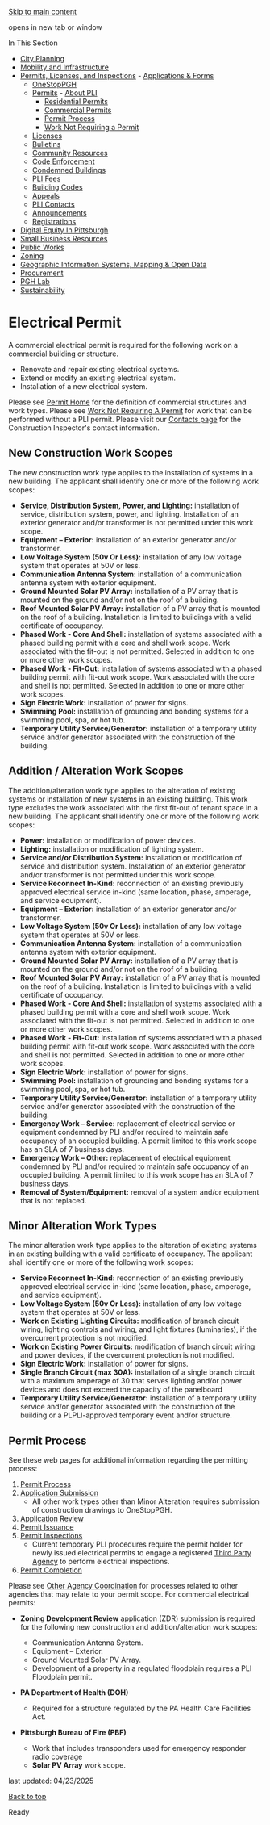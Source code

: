 [Skip to main content](https://www.pittsburghpa.gov/Business-Development/Permits-Licenses-and-Inspections/Permits/Commercial-Permits/Electrical-Permit#main-content)

opens in new tab or window

In This Section

- [City Planning](https://www.pittsburghpa.gov/Business-Development/City-Planning)
- [Mobility and Infrastructure](https://www.pittsburghpa.gov/Business-Development/Mobility-and-Infrastructure)
- [Permits, Licenses, and Inspections](https://www.pittsburghpa.gov/Business-Development/Permits-Licenses-and-Inspections)  - [Applications & Forms](https://www.pittsburghpa.gov/Business-Development/Permits-Licenses-and-Inspections/Applications-Forms)
  - [OneStopPGH](https://www.pittsburghpa.gov/Business-Development/Permits-Licenses-and-Inspections/OneStopPGH)
  - [Permits](https://www.pittsburghpa.gov/Business-Development/Permits-Licenses-and-Inspections/Permits)    - [About PLI](https://www.pittsburghpa.gov/Business-Development/Permits-Licenses-and-Inspections/Permits/About-PLI)
    - [Residential Permits](https://www.pittsburghpa.gov/Business-Development/Permits-Licenses-and-Inspections/Permits/Residential-Permits)
    - [Commercial Permits](https://www.pittsburghpa.gov/Business-Development/Permits-Licenses-and-Inspections/Permits/Commercial-Permits)
    - [Permit Process](https://www.pittsburghpa.gov/Business-Development/Permits-Licenses-and-Inspections/Permits/Permit-Process)
    - [Work Not Requiring a Permit](https://www.pittsburghpa.gov/Business-Development/Permits-Licenses-and-Inspections/Permits/Work-Not-Requiring-a-Permit)
  - [Licenses](https://www.pittsburghpa.gov/Business-Development/Permits-Licenses-and-Inspections/Licenses)
  - [Bulletins](https://www.pittsburghpa.gov/Business-Development/Permits-Licenses-and-Inspections/PLI-Bulletins)
  - [Community Resources](https://www.pittsburghpa.gov/Business-Development/Permits-Licenses-and-Inspections/Community-Resources)
  - [Code Enforcement](https://www.pittsburghpa.gov/Business-Development/Permits-Licenses-and-Inspections/Code-Enforcement)
  - [Condemned Buildings](https://www.pittsburghpa.gov/Business-Development/Permits-Licenses-and-Inspections/Condemned-Buildings)
  - [PLI Fees](https://www.pittsburghpa.gov/Business-Development/Permits-Licenses-and-Inspections/Fees)
  - [Building Codes](https://www.pittsburghpa.gov/Business-Development/Permits-Licenses-and-Inspections/Building-Codes)
  - [Appeals](https://www.pittsburghpa.gov/Business-Development/Permits-Licenses-and-Inspections/Appeals)
  - [PLI Contacts](https://www.pittsburghpa.gov/Business-Development/Permits-Licenses-and-Inspections/Contacts)
  - [Announcements](https://www.pittsburghpa.gov/Business-Development/Permits-Licenses-and-Inspections/Announcements)
  - [Registrations](https://www.pittsburghpa.gov/Business-Development/Permits-Licenses-and-Inspections/Registrations)
- [Digital Equity In Pittsburgh](https://www.pittsburghpa.gov/Business-Development/Digital-Equity-In-Pittsburgh)
- [Small Business Resources](https://www.pittsburghpa.gov/Business-Development/Small-Business-Resources)
- [Public Works](https://www.pittsburghpa.gov/Business-Development/Public-Works)
- [Zoning](https://www.pittsburghpa.gov/Business-Development/Zoning)
- [Geographic Information Systems, Mapping & Open Data](https://www.pittsburghpa.gov/Business-Development/Geographic-Information-Systems-Mapping-Open-Data)
- [Procurement](https://www.pittsburghpa.gov/Business-Development/Procurement)
- [PGH Lab](https://www.pittsburghpa.gov/Business-Development/PGH-Lab)
- [Sustainability](https://www.pittsburghpa.gov/Business-Development/Sustainability)

# Electrical Permit

A commercial electrical permit is required for the following work on a commercial building or structure.

- Renovate and repair existing electrical systems.
- Extend or modify an existing electrical system.
- Installation of a new electrical system.

Please see [Permit Home](https://www.pittsburghpa.gov/Business-Development/Permits-Licenses-and-Inspections/Permits) for the definition of commercial structures and work types. Please see [Work Not Requiring A Permit](https://www.pittsburghpa.gov/Business-Development/Permits-Licenses-and-Inspections/Permits/Work-Not-Requiring-a-Permit) for work that can be performed without a PLI permit. Please visit our [Contacts page](https://www.pittsburghpa.gov/Business-Development/Permits-Licenses-and-Inspections/Contacts) for the Construction Inspector's contact information.

## New Construction Work Scopes

The new construction work type applies to the installation of systems in a new building. The applicant shall identify one or more of the following work scopes:

- **Service, Distribution System, Power, and Lighting:** installation of service, distribution system, power, and lighting. Installation of an exterior generator and/or transformer is not permitted under this work scope.
- **Equipment – Exterior:** installation of an exterior generator and/or transformer.
- **Low Voltage System (50v Or Less):** installation of any low voltage system that operates at 50V or less.
- **Communication Antenna System:** installation of a communication antenna system with exterior equipment.
- **Ground Mounted Solar PV Array:** installation of a PV array that is mounted on the ground and/or not on the roof of a building.
- **Roof Mounted Solar PV Array:** installation of a PV array that is mounted on the roof of a building. Installation is limited to buildings with a valid certificate of occupancy.
- **Phased Work - Core And Shell:** installation of systems associated with a phased building permit with a core and shell work scope. Work associated with the fit-out is not permitted. Selected in addition to one or more other work scopes.
- **Phased Work - Fit-Out:** installation of systems associated with a phased building permit with fit-out work scope. Work associated with the core and shell is not permitted. Selected in addition to one or more other work scopes.
- **Sign Electric Work:** installation of power for signs.
- **Swimming Pool:** installation of grounding and bonding systems for a swimming pool, spa, or hot tub.
- **Temporary Utility Service/Generator:** installation of a temporary utility service and/or generator associated with the construction of the building.

## Addition / Alteration Work Scopes

The addition/alteration work type applies to the alteration of existing systems or installation of new systems in an existing building. This work type excludes the work associated with the first fit-out of tenant space in a new building. The applicant shall identify one or more of the following work scopes:

- **Power:** installation or modification of power devices.
- **Lighting:** installation or modification of lighting system.
- **Service and/or Distribution System:** installation or modification of service and distribution system. Installation of an exterior generator and/or transformer is not permitted under this work scope.
- **Service Reconnect In-Kind:** reconnection of an existing previously approved electrical service in-kind (same location, phase, amperage, and service equipment).
- **Equipment – Exterior:** installation of an exterior generator and/or transformer.
- **Low Voltage System (50v Or Less):** installation of any low voltage system that operates at 50V or less.
- **Communication Antenna System:** installation of a communication antenna system with exterior equipment.
- **Ground Mounted Solar PV Array:** installation of a PV array that is mounted on the ground and/or not on the roof of a building.
- **Roof Mounted Solar PV Array:** installation of a PV array that is mounted on the roof of a building. Installation is limited to buildings with a valid certificate of occupancy.
- **Phased Work - Core And Shell:** installation of systems associated with a phased building permit with a core and shell work scope. Work associated with the fit-out is not permitted. Selected in addition to one or more other work scopes.
- **Phased Work - Fit-Out:** installation of systems associated with a phased building permit with fit-out work scope. Work associated with the core and shell is not permitted. Selected in addition to one or more other work scopes.
- **Sign Electric Work:** installation of power for signs.
- **Swimming Pool:** installation of grounding and bonding systems for a swimming pool, spa, or hot tub.
- **Temporary Utility Service/Generator:** installation of a temporary utility service and/or generator associated with the construction of the building.
- **Emergency Work – Service:** replacement of electrical service or equipment condemned by PLI and/or required to maintain safe occupancy of an occupied building. A permit limited to this work scope has an SLA of 7 business days.
- **Emergency Work – Other:** replacement of electrical equipment condemned by PLI and/or required to maintain safe occupancy of an occupied building. A permit limited to this work scope has an SLA of 7 business days.
- **Removal of System/Equipment:** removal of a system and/or equipment that is not replaced.

## Minor Alteration Work Types

The minor alteration work type applies to the alteration of existing systems in an existing building with a valid certificate of occupancy. The applicant shall identify one or more of the following work scopes:

- **Service Reconnect In-Kind:** reconnection of an existing previously approved electrical service in-kind (same location, phase, amperage, and service equipment).
- **Low Voltage System (50v Or Less):** installation of any low voltage system that operates at 50V or less.
- **Work on Existing Lighting Circuits:** modification of branch circuit wiring, lighting controls and wiring, and light fixtures (luminaries), if the overcurrent protection is not modified.
- **Work on Existing Power Circuits:** modification of branch circuit wiring and power devices, if the overcurrent protection is not modified.
- **Sign Electric Work:** installation of power for signs.
- **Single Branch Circuit (max 30A):** installation of a single branch circuit with a maximum amperage of 30 that serves lighting and/or power devices and does not exceed the capacity of the panelboard
- **Temporary Utility Service/Generator:** installation of a temporary utility service and/or generator associated with the construction of the building or a PLPLI-approved temporary event and/or structure.

## Permit Process

See these web pages for additional information regarding the permitting process:

1. [Permit Process](https://www.pittsburghpa.gov/Business-Development/Permits-Licenses-and-Inspections/Permits)
2. [Application Submission](https://www.pittsburghpa.gov/Business-Development/Permits-Licenses-and-Inspections/Permits/Permit-Process)
   - All other work types other than Minor Alteration requires submission of construction drawings to OneStopPGH.
3. [Application Review](https://www.pittsburghpa.gov/Business-Development/Permits-Licenses-and-Inspections/Permits/Permit-Process/Permit-Application-Review)
4. [Permit Issuance](https://www.pittsburghpa.gov/Business-Development/Permits-Licenses-and-Inspections/Permits/Permit-Process/Permit-Issuance)
5. [Permit Inspections](https://www.pittsburghpa.gov/Business-Development/Permits-Licenses-and-Inspections/Permits/Permit-Process/Permit-Inspections)
   - Current temporary PLI procedures require the permit holder for newly issued electrical permits to engage a registered [Third Party Agency](https://www.pittsburghpa.gov/Business-Development/Permits-Licenses-and-Inspections/Permits/Commercial-Permits/Registered-Third-Party-Agencies) to perform electrical inspections.
6. [Permit Completion](https://www.pittsburghpa.gov/Business-Development/Permits-Licenses-and-Inspections/Permits/Permit-Process/Permit-Completion)

Please see [Other Agency Coordination](https://www.pittsburghpa.gov/Business-Development/Permits-Licenses-and-Inspections/Contacts/Other-Agency-Coordination) for processes related to other agencies that may relate to your permit scope. For commercial electrical permits:

- **Zoning Development Review** application (ZDR) submission is required for the following new construction and addition/alteration work scopes:

  - Communication Antenna System.
  - Equipment – Exterior.
  - Ground Mounted Solar PV Array.
  - Development of a property in a regulated floodplain requires a PLI Floodplain permit.
- **PA Department of Health (DOH)**
  - Required for a structure regulated by the PA Health Care Facilities Act.
- **Pittsburgh Bureau of Fire (PBF)**
  - Work that includes transponders used for emergency responder radio coverage
  - **Solar PV Array** work scope.

last updated: 04/23/2025

[Back to top](https://www.pittsburghpa.gov/Business-Development/Permits-Licenses-and-Inspections/Permits/Commercial-Permits/Electrical-Permit#body-top)

Ready
